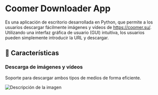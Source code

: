 # Coomer Downloader App 
Es una aplicación de escritorio desarrollada en Python, que permite a los usuarios descargar fácilmente imágenes y vídeos de https://coomer.su/. Utilizando una interfaz gráfica de usuario (GUI) intuitiva, los usuarios pueden simplemente introducir la URL y descargar.

## 🌟 Características
    
### Descarga de imágenes y vídeos
Soporte para descargar ambos tipos de medios de forma eficiente.

![Descripción de la imagen](url/de/la/imagen/en/el/repositorio.png)

